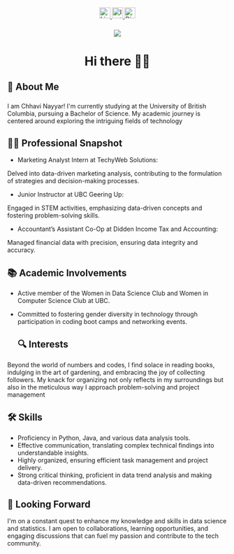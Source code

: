 
###

<div align="center">
  <a href="https://www.linkedin.com/in/chhavi-nayyar-268395205/">
    <img src="https://img.shields.io/static/v1?message=LinkedIn&logo=linkedin&label=&color=0077B5&logoColor=white&labelColor=&style=for-the-badge" height="25" alt="LinkedIn logo"  />
  </a>
  <a href="https://www.instagram.com/chhavszzz">
    <img src="https://img.shields.io/static/v1?message=Instagram&logo=instagram&label=&color=E4405F&logoColor=white&labelColor=&style=for-the-badge" height="25" alt="Instagram logo"  />
  </a>
  <a href="https://discord.com/users/chhavo.">
    <img src="https://img.shields.io/static/v1?message=Discord&logo=discord&label=&color=5865F2&logoColor=white&labelColor=&style=for-the-badge" height="25" alt="Discord logo" />
</a>

</div>

###

<div align="center">
  <img src="https://streak-stats.demolab.com?user=chhaviiiii&theme=transparent&border_radius=80&card_width=500&hide_longest_streak=true)](https://git.io/streak-stats"  />
</div>

###


<h1 align="center"> Hi there 👋👋</h1>

###

<h2 align="left"> 🏫 About Me </h2>

###

<p align="left">I am Chhavi Nayyar! I'm currently studying at the University of British Columbia, pursuing a Bachelor of Science. My academic journey is centered around exploring the intriguing fields of technology

 <h2 align="left"> 👩‍💻 Professional Snapshot </h2> 
 
- Marketing Analyst Intern at TechyWeb Solutions: 
 
Delved into data-driven marketing analysis, contributing to the formulation of strategies and decision-making processes.

- Junior Instructor at UBC Geering Up: 

Engaged in STEM activities, emphasizing data-driven concepts and fostering problem-solving skills.

- Accountant’s Assistant Co-Op at Didden Income Tax and Accounting:

Managed financial data with precision, ensuring data integrity and accuracy.

<h2 align="left"> 📚  Academic Involvements </h2>

- Active member of the Women in Data Science Club and Women in Computer Science Club at UBC.

- Committed to fostering gender diversity in technology through participation in coding boot camps and networking events.

  <h2 align="left"> 🔍 Interests </h2>

Beyond the world of numbers and codes, I find solace in reading books, indulging in the art of gardening, and embracing the joy of collecting followers. My knack for organizing not only reflects in my surroundings but also in the meticulous way I approach problem-solving and project management </p>

###

<h2 align="left"> 🛠 Skills </h2>

- Proficiency in Python, Java, and various data analysis tools.
- Effective communication, translating complex technical findings into understandable insights.
- Highly organized, ensuring efficient task management and project delivery.
- Strong critical thinking, proficient in data trend analysis and making data-driven recommendations.


<h2 align="left"> 🌱 Looking Forward </h2>

I'm on a constant quest to enhance my knowledge and skills in data science and statistics. I am open to collaborations, learning opportunities, and engaging discussions that can fuel my passion and contribute to the tech community.


###













